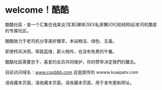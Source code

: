 # welcome！酷酷

酷酷社區 - 是一个汇集在线美女|写真|裸体|SEX私房舞|OX|视频网站|老司机酷爱的专属社区。

酷酷致力于老司机分享美好臻萃，本站畅洁、绿色、无毒。 

即使栉风沐雨，筚路蓝缕，薪火相传，也没有免费的午餐。 

酷酷社區需要忠于、喜爱的会员共同维护，你的赞举决定我們的離去。 

目前访问域名：www.coobbb.com   这是跳传的 wwww.kuaipatv.com

请收藏本页面，请收藏本页面，请收藏本页面，用于发布更新网址。  
